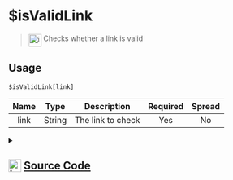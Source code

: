 # $isValidLink
> <img align="top" src="https://upload.wikimedia.org/wikipedia/commons/thumb/e/e4/Infobox_info_icon.svg/160px-Infobox_info_icon.svg.png?20150409153300" alt="image" width="25" height="auto"> Checks whether a link is valid
## Usage
```
$isValidLink[link]
```
| Name | Type | Description | Required | Spread
| :---: | :---: | :---: | :---: | :---: |
link | String | The link to check | Yes | No
<details>
<summary>
    
## <img align="top" src="https://cdn4.iconfinder.com/data/icons/iconsimple-logotypes/512/github-512.png" alt="image" width="25" height="auto">  [Source Code](https://github.com/tryforge/ForgeScript-V2/blob/main/src/native/isValidLink.ts)
    
</summary>
    
```ts
import { ArgType, NativeFunction, Return } from "../structures"

export const LinkRegex = /(https?:\/\/(?:www\.|(?!www))[a-zA-Z0-9][a-zA-Z0-9-]+[a-zA-Z0-9]\.[^\s]{2,}|www\.[a-zA-Z0-9][a-zA-Z0-9-]+[a-zA-Z0-9]\.[^\s]{2,}|https?:\/\/(?:www\.|(?!www))[a-zA-Z0-9]+\.[^\s]{2,}|www\.[a-zA-Z0-9]+\.[^\s]{2,})/

export default new NativeFunction({
    name: "$isValidLink",
    version: "1.0.0",
    brackets: true,
    unwrap: true,
    args: [
        {
            name: "link",
            description: "The link to check",
            rest: false,
            required: true,
            type: ArgType.String
        }
    ],
    description: "Checks whether a link is valid",
    execute(ctx, [ link ]) {
        return Return.success(LinkRegex.test(link)) 
    },
})
```
    
</details>